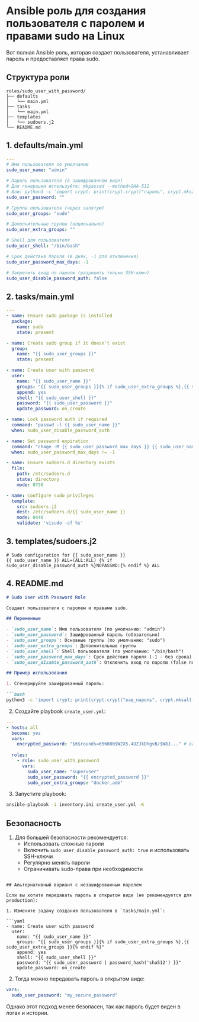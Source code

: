 # Ansible роль для создания пользователя с паролем и правами sudo на Linux

Вот полная Ansible роль, которая создает пользователя, устанавливает пароль и предоставляет права sudo.

## Структура роли

```
roles/sudo_user_with_password/
├── defaults
│   └── main.yml
├── tasks
│   └── main.yml
├── templates
│   └── sudoers.j2
└── README.md
```

## 1. defaults/main.yml

```yaml
---
# Имя пользователя по умолчанию
sudo_user_name: "admin"

# Пароль пользователя (в зашифрованном виде)
# Для генерации используйте: mkpasswd --method=SHA-512
# Или: python3 -c 'import crypt; print(crypt.crypt("пароль", crypt.mksalt(crypt.METHOD_SHA512)))'
sudo_user_password: ""

# Группы пользователя (через запятую)
sudo_user_groups: "sudo"

# Дополнительные группы (опционально)
sudo_user_extra_groups: ""

# Shell для пользователя
sudo_user_shell: "/bin/bash"

# Срок действия пароля (в днях, -1 для отключения)
sudo_user_password_max_days: -1

# Запретить вход по паролю (разрешить только SSH-ключ)
sudo_user_disable_password_auth: false
```

## 2. tasks/main.yml

```yaml
---
- name: Ensure sudo package is installed
  package:
    name: sudo
    state: present

- name: Create sudo group if it doesn't exist
  group:
    name: "{{ sudo_user_groups }}"
    state: present

- name: Create user with password
  user:
    name: "{{ sudo_user_name }}"
    groups: "{{ sudo_user_groups }}{% if sudo_user_extra_groups %},{{ sudo_user_extra_groups }}{% endif %}"
    append: yes
    shell: "{{ sudo_user_shell }}"
    password: "{{ sudo_user_password }}"
    update_password: on_create

- name: Lock password auth if required
  command: "passwd -l {{ sudo_user_name }}"
  when: sudo_user_disable_password_auth

- name: Set password expiration
  command: "chage -M {{ sudo_user_password_max_days }} {{ sudo_user_name }}"
  when: sudo_user_password_max_days != -1

- name: Ensure sudoers.d directory exists
  file:
    path: /etc/sudoers.d
    state: directory
    mode: 0750

- name: Configure sudo privileges
  template:
    src: sudoers.j2
    dest: /etc/sudoers.d/{{ sudo_user_name }}
    mode: 0440
    validate: 'visudo -cf %s'
```

## 3. templates/sudoers.j2

```
# Sudo configuration for {{ sudo_user_name }}
{{ sudo_user_name }} ALL=(ALL:ALL) {% if sudo_user_disable_password_auth %}NOPASSWD:{% endif %} ALL
```

## 4. README.md

```markdown
# Sudo User with Password Role

Создает пользователя с паролем и правами sudo.

## Переменные

- `sudo_user_name`: Имя пользователя (по умолчанию: "admin")
- `sudo_user_password`: Зашифрованный пароль (обязательно)
- `sudo_user_groups`: Основные группы (по умолчанию: "sudo")
- `sudo_user_extra_groups`: Дополнительные группы
- `sudo_user_shell`: Shell пользователя (по умолчанию: "/bin/bash")
- `sudo_user_password_max_days`: Срок действия пароля (-1 - без срока)
- `sudo_user_disable_password_auth`: Отключить вход по паролю (false по умолчанию)

## Пример использования

1. Сгенерируйте зашифрованный пароль:

```bash
python3 -c 'import crypt; print(crypt.crypt("ваш_пароль", crypt.mksalt(crypt.METHOD_SHA512)))'
```

2. Создайте playbook `create_user.yml`:

```yaml
---
- hosts: all
  become: yes
  vars:
    encrypted_password: "$6$rounds=656000$W2X5.4UZJkDhgvB/$W8J..." # ваш зашифрованный пароль
  
  roles:
    - role: sudo_user_with_password
      vars:
        sudo_user_name: "superuser"
        sudo_user_password: "{{ encrypted_password }}"
        sudo_user_extra_groups: "docker,adm"
```

3. Запустите playbook:

```bash
ansible-playbook -i inventory.ini create_user.yml -K
```

## Безопасность

1. Для большей безопасности рекомендуется:
   - Использовать сложные пароли
   - Включить `sudo_user_disable_password_auth: true` и использовать SSH-ключи
   - Регулярно менять пароли
   - Ограничивать sudo-права при необходимости
```

## Альтернативный вариант с незашифрованным паролем

Если вы хотите передавать пароль в открытом виде (не рекомендуется для production):

1. Измените задачу создания пользователя в `tasks/main.yml`:

```yaml
- name: Create user with password
  user:
    name: "{{ sudo_user_name }}"
    groups: "{{ sudo_user_groups }}{% if sudo_user_extra_groups %},{{ sudo_user_extra_groups }}{% endif %}"
    append: yes
    shell: "{{ sudo_user_shell }}"
    password: "{{ sudo_user_password | password_hash('sha512') }}"
    update_password: on_create
```

2. Тогда можно передавать пароль в открытом виде:

```yaml
vars:
  sudo_user_password: "my_secure_password"
```

Однако этот подход менее безопасен, так как пароль будет виден в логах и истории.